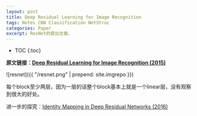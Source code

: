```yaml
---
layout: post
title: Deep Residual Learning for Image Recognition
tags: Notes CNN Classification NetStruc
categories: Paper
excerpt: ResNet的提出文章。
---
```


* TOC
{:toc}

**原文链接：[Deep Residual Learning for Image Recognition (2015)](https://arxiv.org/pdf/1512.03385.pdf)**

![resnet]({{ "/resnet.png" | prepend: site.imgrepo }})

每个block至少两层，因为一层的话整个block基本上就是一个linear层，没有观察到很大的好处。

进一步的探究：[Identity Mapping in Deep Residual Networks (2016)](https://arxiv.org/pdf/1603.05027.pdf)